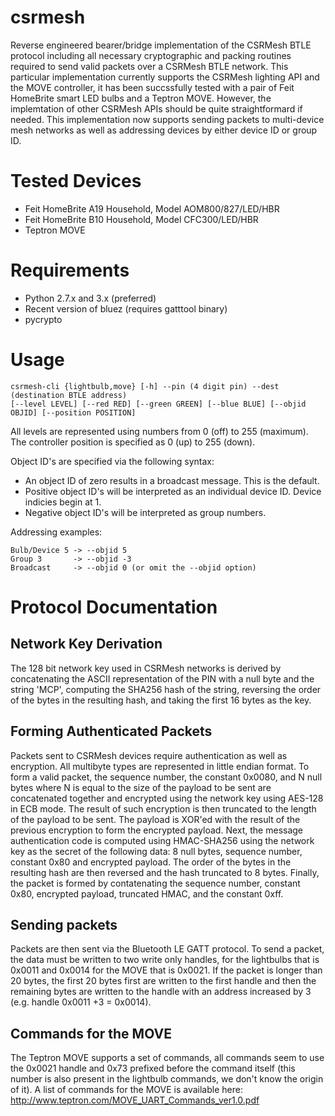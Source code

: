 # csrmesh
Reverse engineered bearer/bridge implementation of the CSRMesh BTLE protocol including all necessary cryptographic and packing routines required to send valid packets over a CSRMesh BTLE network. This particular implementation currently supports the CSRMesh lighting API and the MOVE controller, it has been succssfully tested with a pair of Feit HomeBrite smart LED bulbs and a Teptron MOVE. However, the implemtation of other CSRMesh APIs should be quite straightformard if needed. This implementation now supports sending packets to multi-device mesh networks as well as addressing devices by either device ID or group ID.

# Tested Devices
 * Feit HomeBrite A19 Household, Model AOM800/827/LED/HBR
 * Feit HomeBrite B10 Household, Model CFC300/LED/HBR
 * Teptron MOVE


# Requirements
 * Python 2.7.x and 3.x (preferred)
 * Recent version of bluez (requires gatttool binary)
 * pycrypto

# Usage
    csrmesh-cli {lightbulb,move} [-h] --pin (4 digit pin) --dest (destination BTLE address)
    [--level LEVEL] [--red RED] [--green GREEN] [--blue BLUE] [--objid OBJID] [--position POSITION]

All levels are represented using numbers from 0 (off) to 255 (maximum). The controller position is specified as 0 (up) to 255 (down).

Object ID's are specified via the following syntax:
 * An object ID of zero results in a broadcast message. This is the default.
 * Positive object ID's will be interpreted as an individual device ID. Device indicies begin at 1.
 * Negative object ID's will be interpreted as group numbers.

Addressing examples:

    Bulb/Device 5 -> --objid 5 
    Group 3       -> --objid -3
    Broadcast     -> --objid 0 (or omit the --objid option)

# Protocol Documentation
## Network Key Derivation
The 128 bit network key used in CSRMesh networks is derived by concatenating the ASCII representation of the PIN with a null byte and the string 'MCP', computing the SHA256 hash of the string, reversing the order of the bytes in the resulting hash, and taking the first 16 bytes as the key.

## Forming Authenticated Packets
Packets sent to CSRMesh devices require authentication as well as encryption. All multibyte types are represented in little endian format. To form a valid packet, the sequence number, the constant 0x0080, and N null bytes where N is equal to the size of the payload to be sent are concatenated together and encrypted using the network key using AES-128 in ECB mode. The result of such encryption is then truncated to the length of the payload to be sent. The payload is XOR'ed with the result of the previous encryption to form the encrypted payload. Next, the message authentication code is computed using HMAC-SHA256 using the network key as the secret of the following data: 8 null bytes, sequence number, constant 0x80 and encrypted payload. The order of the bytes in the resulting hash are then reversed and the hash truncated to 8 bytes. Finally, the packet is formed by contatenating the sequence number, constant 0x80, encrypted payload, truncated HMAC, and the constant 0xff.

## Sending packets
Packets are then sent via the Bluetooth LE GATT protocol. To send a packet, the data must be written to two write only handles, for the lightbulbs that is 0x0011 and 0x0014 for the MOVE that is 0x0021. If the packet is longer than 20 bytes, the first 20 bytes first are written to the first handle and then the remaining bytes are written to the handle with an address increased by 3 (e.g. handle 0x0011 +3 = 0x0014).

## Commands for the MOVE
The Teptron MOVE supports a set of commands, all commands seem to use the 0x0021 handle and 0x73 prefixed before the command itself (this number is also present in the lightbulb commands, we don't know the origin of it). A list of commands for the MOVE is available here: http://www.teptron.com/MOVE_UART_Commands_ver1.0.pdf
